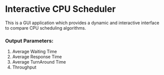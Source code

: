 # Interactive CPU Scheduler
This is a GUI application which provides a dynamic and interactive interface to compare CPU scheduling algorithms.

### Output Parameters:
1.   Average Waiting Time
2.   Average Response Time
3.   Average TurnAround Time
4.   Throughput
